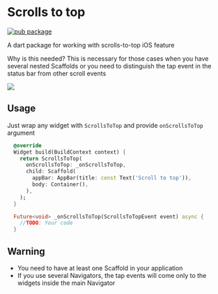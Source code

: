 # Scrolls to top

[![pub package](https://img.shields.io/pub/v/scrolls_to_top.svg)](https://pub.dev/packages/scrolls_to_top)

A dart package for working with scrolls-to-top iOS feature

Why is this needed? 
This is necessary for those cases when you have several nested Scaffolds or you need to distinguish the tap event in the status bar from other scroll events

<img src="https://github.com/optimist-dev/scrolls_to_top/blob/main/arts/example.gif?raw=true">

## Usage

Just wrap any widget with `ScrollsToTop` and provide `onScrollsToTop` argument

```dart
  @override
  Widget build(BuildContext context) {
    return ScrollsToTop(
      onScrollsToTop: _onScrollsToTop,
      child: Scaffold(
        appBar: AppBar(title: const Text('Scroll to top')),
        body: Container(),
      ),
    );
  }

  Future<void> _onScrollsToTop(ScrollsToTopEvent event) async {
    //TODO: Your code
  }
```

## Warning

- You need to have at least one Scaffold in your application
- If you use several Navigators, the tap events will come only to the widgets inside the main Navigator

